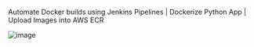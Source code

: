 Automate Docker builds using Jenkins Pipelines | Dockerize Python App | Upload Images into AWS ECR

![image](https://user-images.githubusercontent.com/59709429/123897360-dfb48100-d928-11eb-8331-24c9b77ecc1a.png)
